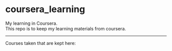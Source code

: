 # coursera_learning  

My learning in Coursera.  
This repo is to keep my learning materials from coursera.  

-----------------------------------------
Courses taken that are kept here:  

